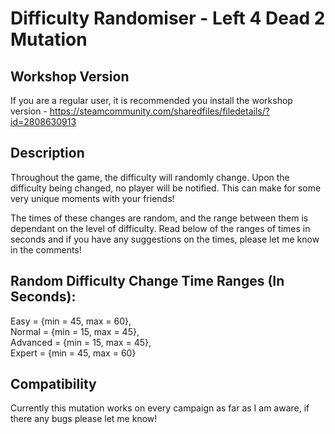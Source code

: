 # Difficulty Randomiser - Left 4 Dead 2 Mutation

## Workshop Version
If you are a regular user, it is recommended you install the workshop version - https://steamcommunity.com/sharedfiles/filedetails/?id=2808630913

## Description
Throughout the game, the difficulty will randomly change. Upon the difficulty being changed, no player will be notified. This can make for some very unique moments with your friends!

The times of these changes are random, and the range between them is dependant on the level of difficulty. Read below of the ranges of times in seconds and if you have any suggestions on the times, please let me know in the comments!

## Random Difficulty Change Time Ranges (In Seconds):
Easy = {min = 45, max = 60},<br />
Normal = {min = 15, max = 45},<br />
Advanced = {min = 15, max = 45},<br />
Expert = {min = 45, max = 60}<br />

## Compatibility
Currently this mutation works on every campaign as far as I am aware, if there any bugs please let me know!
